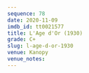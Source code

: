 ```yaml
---
sequence: 78
date: 2020-11-09
imdb_id: tt0021577
title: L'Age d'Or (1930)
grade: C+
slug: l-age-d-or-1930
venue: Kanopy
venue_notes:
---
```


